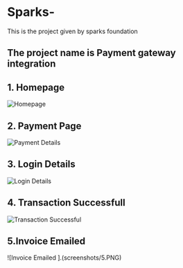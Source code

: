 # Sparks-
This is the project given by sparks foundation
<h2>The project name is <strong>Payment gateway integration</strong></h2>

## 1. Homepage
![Homepage](screenshots/1.PNG)
## 2. Payment Page
![Payment Details](screenshots/2.PNG)
## 3. Login Details
![Login Details](screenshots/3.PNG)

## 4. Transaction Successfull
![Transaction Successful](screenshots/4.PNG)

## 5.Invoice Emailed
![Invoice Emailed ].(screenshots/5.PNG)
